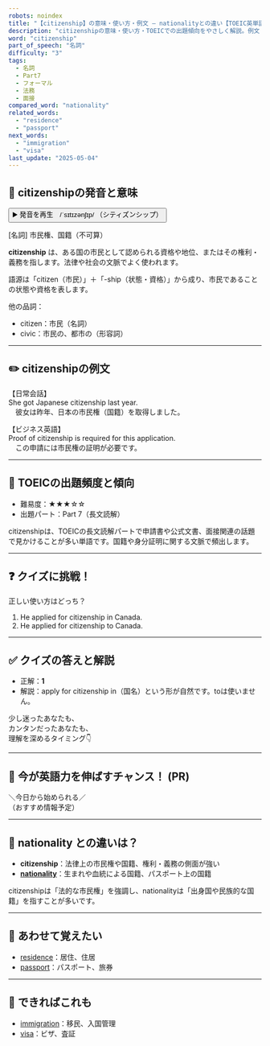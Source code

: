 ```yaml
---
robots: noindex
title: "【citizenship】の意味・使い方・例文 ― nationalityとの違い【TOEIC英単語】"
description: "citizenshipの意味・使い方・TOEICでの出題傾向をやさしく解説。例文・クイズ付きでnationalityとの違いもわかりやすく学べます。"
word: "citizenship"
part_of_speech: "名詞"
difficulty: "3"
tags:
  - 名詞
  - Part7
  - フォーマル
  - 法務
  - 面接
compared_word: "nationality"
related_words:
  - "residence"
  - "passport"
next_words:
  - "immigration"
  - "visa"
last_update: "2025-05-04"
---
```


## 🔰 citizenshipの発音と意味

<button class="play-audio" onclick="playTTS('citizenship')">
  <span class="play-audio-main">
    ▶️ 発音を再生　/ˈsɪtɪzənʃɪp/
  </span>
  <span class="play-audio-sub">
    （シティズンシップ）
  </span>
</button>

[名詞] 市民権、国籍（不可算）

**citizenship** は、ある国の市民として認められる資格や地位、またはその権利・義務を指します。法律や社会の文脈でよく使われます。

語源は「citizen（市民）」＋「-ship（状態・資格）」から成り、市民であることの状態や資格を表します。

他の品詞：  
- citizen：市民（名詞）
- civic：市民の、都市の（形容詞）

---

## ✏️ citizenshipの例文

【日常会話】  
She got Japanese citizenship last year.  
　彼女は昨年、日本の市民権（国籍）を取得しました。

【ビジネス英語】  
Proof of citizenship is required for this application.  
　この申請には市民権の証明が必要です。

---

## 🎯 TOEICの出題頻度と傾向

- 難易度：★★★☆☆
- 出題パート：Part 7（長文読解）

citizenshipは、TOEICの長文読解パートで申請書や公式文書、面接関連の話題で見かけることが多い単語です。国籍や身分証明に関する文脈で頻出します。

---

## ❓ クイズに挑戦！

正しい使い方はどっち？

1. He applied for citizenship in Canada.  
2. He applied for citizenship to Canada.

---

## ✅ クイズの答えと解説

- 正解：**1**
- 解説：apply for citizenship in（国名）という形が自然です。toは使いません。

少し迷ったあなたも、  
カンタンだったあなたも、  
理解を深めるタイミング👇️

---

## 🚀 今が英語力を伸ばすチャンス！ (PR)

<div class="info-center">
＼今日から始められる／<br>  
（おすすめ情報予定）
</div>

---

## 🤔  nationality との違いは？

- **citizenship**：法律上の市民権や国籍、権利・義務の側面が強い
- **[nationality](/nationality)**：生まれや血統による国籍、パスポート上の国籍

citizenshipは「法的な市民権」を強調し、nationalityは「出身国や民族的な国籍」を指すことが多いです。

---

## 🧩 あわせて覚えたい

- [residence](/residence)：居住、住居
- [passport](/passport)：パスポート、旅券

---

## 📖 できればこれも

- [immigration](/immigration)：移民、入国管理
- [visa](/visa)：ビザ、査証

<!-- cvid: aid07_bid10 -->
